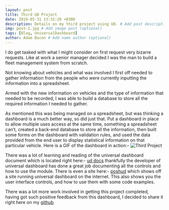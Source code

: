 ```yaml
---
layout: post
title: Third UD Project
date: 2019-05-31 13:32:20 +0300
description: Details on my third project using UD. # Add post description (optional)
img: post-2.jpg # Add image post (optional)
tags: [Blog, UniversalDashboard]
author: Adam Bacon # Add name author (optional)
---
```


I do get tasked with what I might consider on first request very bizarre requests. Like at work a senior manager decided I was the man to build a fleet management system from scratch.

Not knowing about vehicles and what was involved I first off needed to gather information from the people who were currently inputting the information into a spreadsheet.

Armed with the new information on vehicles and the type of information that needed to be recorded, I was able to build a database to store all the required information I needed to gather.

As mentioned this was being managed on a spreadsheet, but was thinking a dashboard is a much better way, so did just that. Put a dashboard in place to allow multiple uses access at the same time, something a spreadsheet can’t, created a back-end database to store all the information, then built some forms on the dashboard with validation rules, and used the data provided from the end user to display statistical information on that particular vehicle. Here is a GIF of the dashboard in action:-
![Third Project]({{site.baseurl}}/assets/img/Post2.gif)

There was a lot of learning and reading of the universal dashboard document which is located right here:- [ud docs][ud-docs] thankfully the developer of universal dashboard has done a great job documenting all the controls and how to use the module. There is even a site here:- [poshud][poshud] which shows off a site running universal dashboard on the internet. This also shows you the user interface controls, and how to use them with some code examples.

There was a lot more work involved in getting this project completed, having got such positive feedback from this dashboard, I decided to share it right here on my [github][my-gh]

[poshud]: https://poshud.com/home
[ud-docs]: https://docs.universaldashboard.io/
[my-gh]: https://github.com/psDevUK/psUniversalDashboard
